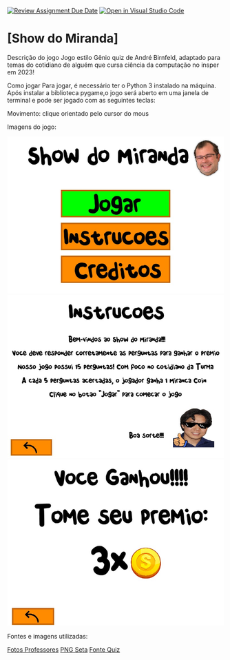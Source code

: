 [![Review Assignment Due Date](https://classroom.github.com/assets/deadline-readme-button-24ddc0f5d75046c5622901739e7c5dd533143b0c8e959d652212380cedb1ea36.svg)](https://classroom.github.com/a/F62_0SL3)
[![Open in Visual Studio Code](https://classroom.github.com/assets/open-in-vscode-718a45dd9cf7e7f842a935f5ebbe5719a5e09af4491e668f4dbf3b35d5cca122.svg)](https://classroom.github.com/online_ide?assignment_repo_id=10907907&assignment_repo_type=AssignmentRepo)
# [Show do Miranda]

Descrição do jogo
Jogo estilo Gênio quiz de André Birnfeld, adaptado para temas do cotidiano de alguém que cursa ciência da computação no insper em 2023!

Como jogar
Para jogar, é necessário ter o Python 3 instalado na máquina.
Após instalar a biblioteca pygame,o jogo será aberto em uma janela de terminal e pode ser jogado com as seguintes teclas:

Movimento: clique orientado pelo cursor do mous

Imagens do jogo:

![Exemplo](print.jpg)
![Exemplo](print2.jpg)
![Exemplo](print3.jpg)

Fontes e imagens utilizadas:

[Fotos Professores](https://www.insper.edu.br/graduacao/ciencia-da-computacao/)
[PNG Seta](https://www.flaticon.com/br/icone-gratis/seta-esquerda_7772089?term=seta&page=4&position=89&origin=tag&related_id=7772089)
[Fonte Quiz](https://www.dafont.com/chendolle.font)

